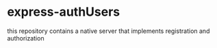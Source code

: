 # express-authUsers
this repository contains a native server that implements registration and authorization
